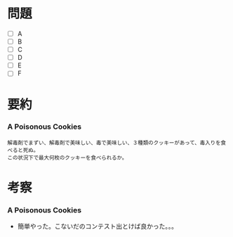 # 問題
* [ ] A
* [ ] B
* [ ] C
* [ ] D
* [ ] E
* [ ] F

# 要約
### A Poisonous Cookies
```text
解毒剤でまずい、解毒剤で美味しい、毒で美味しい、３種類のクッキーがあって、毒入りを食べると死ぬ。
この状況下で最大何枚のクッキーを食べられるか。
```

# 考察
### A Poisonous Cookies
- 簡単やった。こないだのコンテスト出とけば良かった。。。
